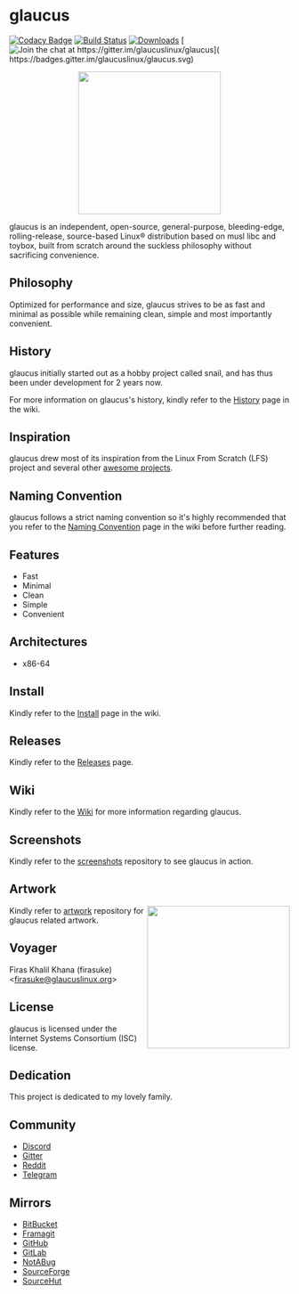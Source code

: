 # glaucus
[![Codacy Badge](
https://api.codacy.com/project/badge/Grade/d1957f890b964ffe8c60c320444bf4b5)](
https://app.codacy.com/gh/glaucuslinux/glaucus?utm_source=github.com&utm_medium=referral&utm_content=glaucuslinux/glaucus&utm_campaign=Badge_Grade_Dashboard)
[![Build Status](
https://travis-ci.org/glaucuslinux/glaucus.svg?branch=master)](
https://travis-ci.org/glaucuslinux/glaucus)
[![Downloads](
https://img.shields.io/github/downloads/glaucuslinux/glaucus/total.svg)](
https://github.com/glaucuslinux/glaucus/releases)
[![Join the chat at https://gitter.im/glaucuslinux/glaucus](
https://badges.gitter.im/glaucuslinux/glaucus.svg)](
https://gitter.im/glaucuslinux/glaucus?utm_source=badge&utm_medium=badge&utm_campaign=pr-badge&utm_content=badge)

<p align=center><img
src=https://github.com/glaucuslinux/artwork/raw/master/glaucus-logo-black.png
height=256 width=256></p>

glaucus is an independent, open-source, general-purpose, bleeding-edge, 
rolling-release, source-based Linux® distribution based on musl libc and toybox,
built from scratch around the suckless philosophy without sacrificing
convenience.

## Philosophy
Optimized for performance and size, glaucus strives to be as fast and minimal as
possible while remaining clean, simple and most importantly convenient.

## History
glaucus initially started out as a hobby project called snail, and has thus been
under development for 2 years now.

For more information on glaucus's history, kindly refer to the [History](
https://github.com/glaucuslinux/glaucus/wiki/History) page in the wiki.

## Inspiration
glaucus drew most of its inspiration from the Linux From Scratch (LFS) project
and several other [awesome projects](https://github.com/firasuke/awesome).

## Naming Convention
glaucus follows a strict naming convention so it's highly recommended that you
refer to the [Naming Convention](
https://github.com/glaucuslinux/glaucus/wiki/Naming-Convention) page in the wiki
before further reading.

## Features
* Fast
* Minimal
* Clean
* Simple
* Convenient

## Architectures
* x86-64

## Install
Kindly refer to the [Install](
https://github.com/glaucuslinux/glaucus/wiki/install) page in the wiki.

## Releases
Kindly refer to the [Releases](https://github.com/glaucuslinux/glaucus/releases)
page.

## Wiki
Kindly refer to the [Wiki](https://github.com/glaucuslinux/glaucus/wiki) for
more information regarding glaucus.

## Screenshots
Kindly refer to the [screenshots](https://github.com/glaucuslinux/screenshots)
repository to see glaucus in action.

## Artwork
<img
src=https://github.com/glaucuslinux/artwork/raw/master/Tux-Puffy-Glaucus.jpg
align=right height=256 width=256>

Kindly refer to [artwork](https://github.com/glaucuslinux/artwork) repository
for glaucus related artwork.

## Voyager
Firas Khalil Khana (firasuke) <[firasuke@glaucuslinux.org](
mailto:firasuke@glaucuslinux.org)>

## License
glaucus is licensed under the Internet Systems Consortium (ISC) license.

## Dedication
This project is dedicated to my lovely family.

## Community
* [Discord](https://discord.gg/nDKNmNc)
* [Gitter](https://gitter.im/glaucuslinux/glaucus)
* [Reddit](https://www.reddit.com/r/glaucus)
* [Telegram](https://t.me/glaucuslinux)

## Mirrors
* [BitBucket](https://bitbucket.org/glaucuslinux/glaucus)
* [Framagit](https://framagit.org/glaucuslinux/glaucus)
* [GitHub](https://github.com/glaucuslinux/glaucus)
* [GitLab](https://gitlab.com/glaucuslinux/glaucus)
* [NotABug](https://notabug.org/glaucuslinux/glaucus)
* [SourceForge](https://git.code.sf.net/p/glaucuslinux/glaucus)
* [SourceHut](https://git.sr.ht/~glaucuslinux/glaucus)
